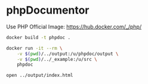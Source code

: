 # phpDocumentor

Use PHP Official Image: <https://hub.docker.com/_/php/>

```bash
docker build -t phpdoc .
```

```bash
docker run -it --rm \
    -v $(pwd)/../output:/u/phpdoc/output \
    -v $(pwd)/../_example:/u/src \
    phpdoc
```

```bash
open ../output/index.html
```
